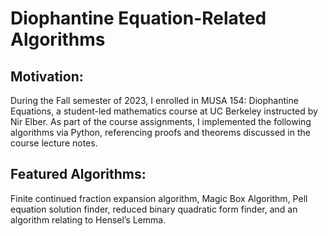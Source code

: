 # Diophantine Equation-Related Algorithms

## Motivation:
During the Fall semester of 2023, I enrolled in MUSA 154: Diophantine Equations, a student-led mathematics course at UC Berkeley instructed by Nir Elber. As part of the course assignments, I implemented the following algorithms via Python, referencing proofs and theorems discussed in the course lecture notes.

## Featured Algorithms:
Finite continued fraction expansion algorithm, Magic Box Algorithm, Pell equation solution finder, reduced binary quadratic form finder, and an algorithm relating to Hensel’s Lemma.
